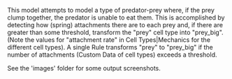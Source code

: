 This model attempts to model a type of predator-prey where, if the prey clump together,
the predator is unable to eat them. This is accomplished by detecting how (spring) attachments
there are to each prey and, if there are greater than some threshold, transform the "prey"
cell type into "prey_big". (Note the values for "attachment rate" in Cell Types|Mechanics for
the different cell types). A single Rule transforms "prey" to "prey_big" if the number of 
attachments (Custom Data of cell types) exceeds a threshold.

See the 'images' folder for some output screenshots.